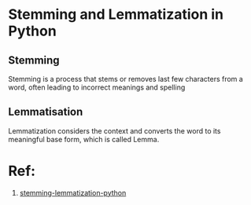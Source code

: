 
# Stemming and Lemmatization in Python

## Stemming
Stemming is a process that stems or removes last few characters from a word, often leading to incorrect meanings and spelling


## Lemmatisation 
 
Lemmatization considers the context and converts the word to its meaningful base form, which is called Lemma.
 

# Ref:
1. [stemming-lemmatization-python](https://www.datacamp.com/tutorial/stemming-lemmatization-python)
